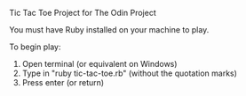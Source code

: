 Tic Tac Toe Project for The Odin Project

You must have Ruby installed on your machine to play.

To begin play:
1) Open terminal (or equivalent on Windows)
2) Type in "ruby tic-tac-toe.rb" (without the quotation marks)
3) Press enter (or return)
